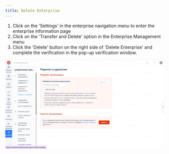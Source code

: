 ```yaml
---
title: Delete Enterprise
---
```


1. Click on the 'Settings' in the enterprise navigation menu to enter the enterprise information page
1. Click on the 'Transfer and Delete' option in the Enterprise Management menu
1. Click the 'Delete' button on the right side of 'Delete Enterprise' and complete the verification in the pop-up verification window.

![Image Description](assets/image401.png)
